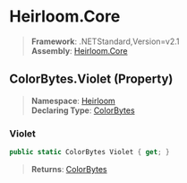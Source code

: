 # Heirloom.Core

> **Framework**: .NETStandard,Version=v2.1  
> **Assembly**: [Heirloom.Core][0]

## ColorBytes.Violet (Property)

> **Namespace**: [Heirloom][0]  
> **Declaring Type**: [ColorBytes][1]

### Violet

```cs
public static ColorBytes Violet { get; }
```

> **Returns**: [ColorBytes][1]

[0]: ../../../Heirloom.Core.md
[1]: ../ColorBytes.md
